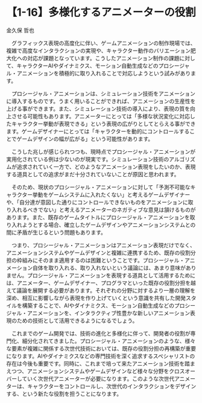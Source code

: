 # 【1-16】多様化するアニメーターの役割

<div class="author">金久保 哲也</div>

　グラフィックス表現の高度化に伴い、ゲームアニメーションの制作現場では、複雑で高度なインタラクションの実現や、キャラクター動作のバリエーション肥大化への対応が課題となっています。こうしたアニメーション制作の課題に対して、キャラクターAIやダイナミクス、モーション自動生成などのプロシージャル・アニメーションを積極的に取り入れることで対応しようという試みがあります。

　プロシージャル・アニメーションは、シミュレーション技術をアニメーションに導入するものです。うまく用いることができれば、アニメーションの生産性を上げる事ができます。また、シミュレーション技術の導入により、表現の質を向上させる可能性もあります。アニメーターにとっては「多様な状況変化に対応したキャラクター挙動が表現できる」という表現の広がりとしてとらえる事ができます。ゲームデザイナーにとっては「キャラクターを動的にコントロールすることでゲームデザインの幅が広がる」という可能性があります。

　こうした兆しが感じられつつも、現時点でプロシージャル・アニメーションが実用化されている例は少ないのが現実です。シミュレーション技術のアルゴリズムが追求されていく一方で、どのようなアニメーション表現をしたいのか、表現する道具としての追求がまだ十分されていないことが原因と思われます。

　そのため、現状のプロシージャル・アニメーションに対して「予測不可能なキャラクター挙動をゲームシステムに入れたくない」と考えるゲームデザイナーや、「自分達が意図した通りにコントロールできないものをアニメーションに取り入れるべきでない」と考えるアニメーターのネガティブな意見は頷けるものがあります。また、既存のゲームタイトルにプロシージャル・アニメーションを取り入れようとする場合、確立したゲームデザインやアニメーションシステムとの間に矛盾が生じるという問題もあります。

　つまり、プロシージャル・アニメーションはアニメーション表現だけでなく、アニメーションシステムやゲームデザインと複雑に連携するため、既存の役割分担の枠組みにそのまま適用するのは困難ということです。プロシージャル・アニメーション自体を取り入れる、取り入れないという議論には、あまり意味がありません。プロシージャル・アニメーションを表現する道具として活用するためには、アニメーター、ゲームデザイナー、プログラマといった既存の役割分担を越えて議論を展開する必要があります。それぞれの分野に対するより一層の理解を深め、相互に影響しながら表現を作り上げていくという意識を共有した開発スタイルを構築することで、AIやダイナミクス、モーション自動生成などのプロシージャル・アニメーションを、インタラクティブ性豊かな新しいアニメーション表現のための技術として活用できるようになるでしょう。

　これまでのゲーム開発では、技術の進化と多様化に伴って、開発者の役割が専門化、細分化されてきました。プロシージャル・アニメーションのような、様々な要素が複雑に関係する次世代技術においては、既存の役割分担の再構築が重要になります。AIやダイナミクスなどの専門技術を深く追求するスペシャリストの存在は今後も重要です。同時に、これまで培って来たアニメーション技術を踏まえつつ、アニメーションシステムやゲームデザインなど様々な分野をクロスオーバーしていく次世代アニメーターが必要になります。このような次世代アニメーターは、キャラクターをコントロールし、次世代のインタラクションをデザインする、という新たな役割を担うことになります。
